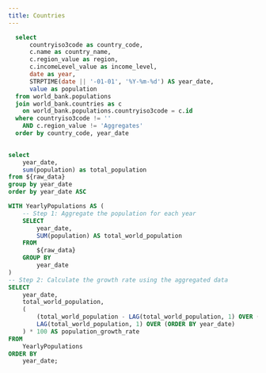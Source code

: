 ```yaml
---
title: Countries
---
```




```sql raw_data
  select
      countryiso3code as country_code,
      c.name as country_name,
      c.region_value as region,
      c.incomeLevel_value as income_level,
      date as year,
      STRPTIME(date || '-01-01', '%Y-%m-%d') AS year_date,
      value as population
  from world_bank.populations
  join world_bank.countries as c
    on world_bank.populations.countryiso3code = c.id
  where countryiso3code != ''
    AND c.region_value != 'Aggregates'
  order by country_code, year_date
  
```

```sql aggregate_by_year
select 
    year_date,
    sum(population) as total_population
from ${raw_data}
group by year_date
order by year_date ASC
```

```sql population_growth_rate
WITH YearlyPopulations AS (
    -- Step 1: Aggregate the population for each year
    SELECT
        year_date,
        SUM(population) AS total_world_population
    FROM
        ${raw_data}
    GROUP BY
        year_date
)
-- Step 2: Calculate the growth rate using the aggregated data
SELECT
    year_date,
    total_world_population,
    (
        (total_world_population - LAG(total_world_population, 1) OVER (ORDER BY year_date)) /
        LAG(total_world_population, 1) OVER (ORDER BY year_date)
    ) * 100 AS population_growth_rate
FROM
    YearlyPopulations
ORDER BY
    year_date;
```

<LineChart
  title="World Population Over Time"
  x=year_date
  y=population_growth_rate
  y2=total_world_population
  y2SeriesType=bar
  data={population_growth_rate}
  yAxisTitle="Population Growth Rate (%)"
  xAxisTitle="Year"
  yAxisFormat=","
  height=400
  />